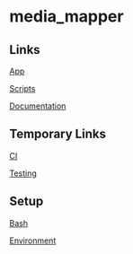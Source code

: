 media_mapper
=====================================================================================================



Links
-----
[App](docs/md/installation.md)

[Scripts](docs/md/versioning.md)

[Documentation](docs/md/documentation.md)


Temporary Links
---------------
[CI](http://bids.github.io/2015-06-04-berkeley/testing/08-ci.html)

[Testing](http://bids.github.io/2015-06-04-berkeley/testing/)


Setup
-----

[Bash](https://github.com/barryclark/bashstrap)

[Environment](https://github.com/jshiv/media_mapper/blob/master/scripts/setup_env.sh)
